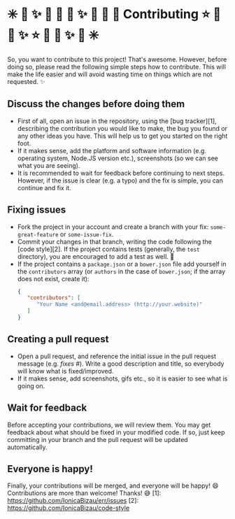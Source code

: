# :eight_spoked_asterisk: :stars: :sparkles: :dizzy: :star2: :star2: :sparkles: :dizzy: :star2: :star2: Contributing :star: :star2: :dizzy: :sparkles:  :star: :star2: :dizzy: :sparkles: :stars: :eight_spoked_asterisk:
So, you want to contribute to this project! That's awesome. However, before
doing so, please read the following simple steps how to contribute. This will
make the life easier and will avoid wasting time on things which are not
requested. :sparkles:
## Discuss the changes before doing them
 - First of all, open an issue in the repository, using the [bug tracker][1],
   describing the contribution you would like to make, the bug you found or any
   other ideas you have. This will help us to get you started on the right
   foot.
 - If it makes sense, add the platform and software information (e.g. operating
   system, Node.JS version etc.), screenshots (so we can see what you are
   seeing).
 - It is recommended to wait for feedback before continuing to next steps.
   However, if the issue is clear (e.g. a typo) and the fix is simple, you can
   continue and fix it.
## Fixing issues
 - Fork the project in your account and create a branch with your fix:
   `some-great-feature` or `some-issue-fix`.
 - Commit your changes in that branch, writing the code following the
   [code style][2]. If the project contains tests (generally, the `test`
   directory), you are encouraged to add a test as well. :memo:
 - If the project contains a `package.json` or a `bower.json` file add yourself
   in the `contributors` array (or `authors` in the case of `bower.json`;
   if the array does not exist, create it):
   ```json
   {
      "contributors": [
         "Your Name <and@email.address> (http://your.website)"
      ]
   }
   ```
## Creating a pull request
 - Open a pull request, and reference the initial issue in the pull request
   message (e.g. *fixes #<your-issue-number>*). Write a good description and
   title, so everybody will know what is fixed/improved.
 - If it makes sense, add screenshots, gifs etc., so it is easier to see what
   is going on.
## Wait for feedback
Before accepting your contributions, we will review them. You may get feedback
about what should be fixed in your modified code. If so, just keep committing
in your branch and the pull request will be updated automatically.
## Everyone is happy!
Finally, your contributions will be merged, and everyone will be happy! :smile:
Contributions are more than welcome!
Thanks! :sweat_smile:
[1]: https://github.com/IonicaBizau/err/issues
[2]: https://github.com/IonicaBizau/code-style
